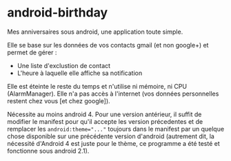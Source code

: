 android-birthday
================

Mes anniversaires sous android, une application toute simple.

Elle se base sur les données de vos contacts gmail (et non google+) et permet de gérer :
* Une liste d'exclustion de contact 
* L'heure à laquelle elle affiche sa notification

Elle est éteinte le reste du temps et n'utilise ni mémoire, ni CPU (AlarmManager). Elle n'a pas accès à l'internet (vos données personnelles restent chez vous [et chez google]). 


Nécessite au moins android 4. Pour une version antérieur, il suffit de modifier le manifest pour qu'il accepte les version précedentes et de remplacer les `android:theme="..."` toujours dans le manifest par un quelque chose disponible sur une précédente version d'android (autrement dit, la nécessité d'Android 4 est juste pour le thème, ce programme a été testé et fonctionne sous android 2.1).
